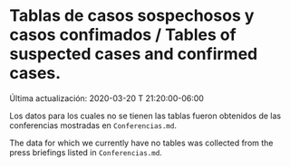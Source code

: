 # Tablas de casos sospechosos y casos confimados / Tables of suspected cases and confirmed cases. 

Última actualización: 2020-03-20 T 21:20:00-06:00

Los datos para los cuales no se tienen las tablas fueron obtenidos de las conferencias mostradas en ```Conferencias.md```.

The data for which we currently have no tables was collected from the press briefings listed in ```Conferencias.md```.

